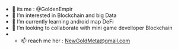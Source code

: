 - 👋 its me : @GoldenEmpir
- 👀 I’m interested in Blockchain and big Data
- 🌱 I’m currently learning android map DeFi 
- 💞️ I’m looking to collaborate with  mini game develloper Blockchain
- - 📫 reach me her : NewGoldMeta@gmail.com

<!---
GoldenEmpir/GoldenEmpir is a ✨ special ✨ repository because its `README.md` (this file) appears on your GitHub profile.
You can click the Preview link to take a look at your changes.
--->
